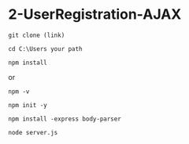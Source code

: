 # 2-UserRegistration-AJAX

```git clone (link)```

```cd C:\Users your path```

```npm install```

or

```npm -v```

```npm init -y```

```npm install -express body-parser```

```node server.js```

